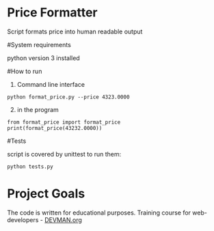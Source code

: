 # Price Formatter

Script formats price into human readable output

#System requirements

python version 3 installed


#How to run

1. Command line interface

```
python format_price.py --price 4323.0000
```

2. in the program

```
from format_price import format_price
print(format_price(43232.0000))
```

#Tests

script is covered by unittest
to run them:

```
python tests.py
```

# Project Goals

The code is written for educational purposes. Training course for web-developers - [DEVMAN.org](https://devman.org)
